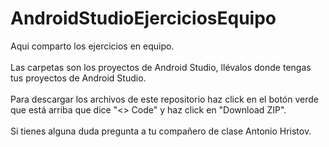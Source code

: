 # AndroidStudioEjerciciosEquipo

Aqui comparto los ejercicios en equipo.<br><br>
Las carpetas son los proyectos de Android Studio, llévalos donde tengas tus proyectos de Android Studio.<br><br>
Para descargar los archivos de este repositorio haz click en el botón verde que está arriba que dice "<> Code" y haz click en "Download ZIP".<br><br>
Si tienes alguna duda pregunta a tu compañero de clase Antonio Hristov.<br><br>
